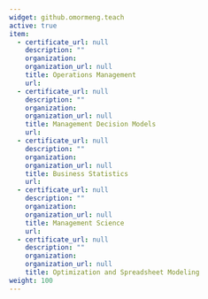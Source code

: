 ```yaml
---
widget: github.omormeng.teach
active: true
item:
  - certificate_url: null
    description: ""
    organization: 
    organization_url: null
    title: Operations Management
    url: 
  - certificate_url: null
    description: ""
    organization: 
    organization_url: null
    title: Management Decision Models
    url: 
  - certificate_url: null
    description: ""
    organization: 
    organization_url: null
    title: Business Statistics
    url: 
  - certificate_url: null
    description: ""
    organization: 
    organization_url: null
    title: Management Science
    url: 
  - certificate_url: null
    description: ""
    organization: 
    organization_url: null
    title: Optimization and Spreadsheet Modeling
weight: 100
---
```

